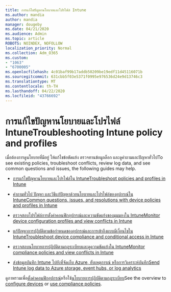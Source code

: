```yaml
---
title: การแก้ไขปัญหานโยบายและโปรไฟล์ Intune
ms.author: mandia
author: mandia
manager: dougeby
ms.date: 04/21/2020
ms.audience: Admin
ms.topic: article
ROBOTS: NOINDEX, NOFOLLOW
localization_priority: Normal
ms.collection: Adm_O365
ms.custom:
- "1063"
- "6700005"
ms.openlocfilehash: 4c01baf99b17addb50209be19edf11d45116071b
ms.sourcegitcommit: 631cbb5f03e5371f0995e976536d24e9d13746c3
ms.translationtype: MT
ms.contentlocale: th-TH
ms.lasthandoff: 04/22/2020
ms.locfileid: "43766692"
---
```

# <a name="troubleshooting-intune-policy-and-profiles"></a><span data-ttu-id="12781-102">การแก้ไขปัญหานโยบายและโปรไฟล์ Intune</span><span class="sxs-lookup"><span data-stu-id="12781-102">Troubleshooting Intune policy and profiles</span></span>

<span data-ttu-id="12781-103">เมื่อต้องการดูนโยบายที่มีอยู่ ให้แก้ไขข้อขัดแย้ง ตรวจทานข้อมูลล็อก และดูคําถามและปัญหาทั่วไป</span><span class="sxs-lookup"><span data-stu-id="12781-103">To see existing policies, troubleshoot conflicts, review log data, and see common questions and issues, the following guides may help.</span></span>

- [<span data-ttu-id="12781-104">การแก้ไขปัญหานโยบายและโปรไฟล์ใน Intune</span><span class="sxs-lookup"><span data-stu-id="12781-104">Troubleshoot policies and profiles in Intune</span></span>](https://docs.microsoft.com/intune/troubleshoot-policies-in-microsoft-intune)

- [<span data-ttu-id="12781-105">คําถามทั่วไป ปัญหา และวิธีแก้ปัญหาด้วยนโยบายและโปรไฟล์ของอุปกรณ์ใน Intune</span><span class="sxs-lookup"><span data-stu-id="12781-105">Common questions, issues, and resolutions with device policies and profiles in Intune</span></span>](https://docs.microsoft.com/intune/device-profile-troubleshoot)

- [<span data-ttu-id="12781-106">ตรวจสอบโปรไฟล์การตั้งค่าคอนฟิกอุปกรณ์และความขัดแย้งของมุมมองใน Intune</span><span class="sxs-lookup"><span data-stu-id="12781-106">Monitor device configuration profiles and view conflicts in Intune</span></span>](https://docs.microsoft.com/intune/device-profile-monitor)

- [<span data-ttu-id="12781-107">แก้ปัญหาการปฏิบัติตามข้อกําหนดของอุปกรณ์และการเข้าถึงแบบมีเงื่อนไขใน Intune</span><span class="sxs-lookup"><span data-stu-id="12781-107">Troubleshoot device compliance and conditional access in Intune</span></span>](https://docs.microsoft.com/intune/troubleshoot-conditional-access)

- [<span data-ttu-id="12781-108">ตรวจสอบนโยบายการปฏิบัติตามกฎระเบียบและดูความขัดแย้งใน Intune</span><span class="sxs-lookup"><span data-stu-id="12781-108">Monitor compliance policies and view conflicts in Intune</span></span>](https://docs.microsoft.com/intune/compliance-policy-monitor)

- [<span data-ttu-id="12781-109">ส่งข้อมูลบันทึก Intune ไปยังที่จัดเก็บ Azure, ฮับเหตุการณ์ หรือการวิเคราะห์บันทึก</span><span class="sxs-lookup"><span data-stu-id="12781-109">Send Intune log data to Azure storage, event hubs, or log analytics</span></span>](https://docs.microsoft.com/intune/review-logs-using-azure-monitor)

<span data-ttu-id="12781-110">ดูภาพรวมเพื่อ[ตั้งค่าคอนฟิกอุปกรณ์](https://docs.microsoft.com/intune/device-profiles)หรือใช้[นโยบายการปฏิบัติตามกฎระเบียบ](https://docs.microsoft.com/intune/device-compliance-get-started)</span><span class="sxs-lookup"><span data-stu-id="12781-110">See the overview to [configure devices](https://docs.microsoft.com/intune/device-profiles) or [use compliance policies](https://docs.microsoft.com/intune/device-compliance-get-started).</span></span>